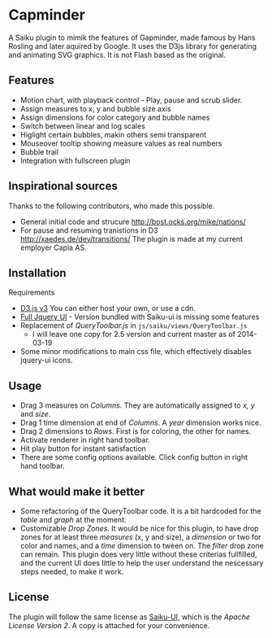 Capminder
=========
A Saiku plugin to mimik the features of Gapminder, made famous by Hans Rosling and later aquired by Google. It uses the D3js library for generating and animating SVG graphics. It is not Flash based as the original.

Features
--------
- Motion chart, with playback control - Play, pause and scrub slider.
- Assign measures to x, y and bubble size axis
- Assign dimensions for color category and bubble names
- Switch between linear and log scales
- Higlight certain bubbles, makin others semi transparent
- Mouseover tooltip showing measure values as real numbers
- Bubble trail
- Integration with fullscreen plugin

Inspirational sources
---------------------
Thanks to the following contributors, who made this possible.
- General initial code and strucure http://bost.ocks.org/mike/nations/
- For pause and resuming tranistions in D3 http://xaedes.de/dev/transitions/
The plugin is made at my current employer Capia AS.

Installation
------------
Requirements
- [D3.js v3](http://d3js.org/) You can either host your own, or use a cdn. 
- [Full Jquery UI](http://jqueryui.com/) - Version bundled with Saiku-ui is missing some features
- Replacement of *QueryToolbar.js* in `js/saiku/views/QueryToolbar.js`
  - I will leave one copy for 2.5 version and current master as of 2014-03-19
- Some minor modifications to main css file, which effectively disables jquery-ui icons.

Usage
-----
- Drag 3 measures on *Columns*. They are automatically assigned to *x, y* and *size*.
- Drag 1 time dimension at end of *Columns*. A *year* dimension works nice.
- Drag 2 dimensions to *Rows*. First is for coloring, the other for names.
- Activate renderer in right hand toolbar.
- Hit play button for instant satisfaction
- There are some config options available. Click config button in right hand toolbar.

What would make it better
-------------------------
- Some refactoring of the QueryToolbar code. It is a bit hardcoded for the *table* and *graph* at the moment.
- Customizable *Drop Zones*. It would be nice for this plugin, to have drop zones for at least three *measures* (x, y and size), a *dimension* or two for color and names, and a *time* dimension to tween on. The *filter* drop zone can remain. This plugin does very little without these criterias fullfilled, and the current UI does little to help the user understand the nescessary steps needed, to make it work.

License
-------
The plugin will follow the same license as [Saiku-UI](https://github.com/OSBI/saiku-ui), which is the *Apache License Version 2*. A copy is attached for your convenience.
